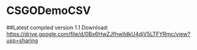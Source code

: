 # CSGODemoCSV

##Latest compiled version 1.1
Download: https://drive.google.com/file/d/0Bx6HwZJfhwIldkU4djV5LTFYRmc/view?usp=sharing
